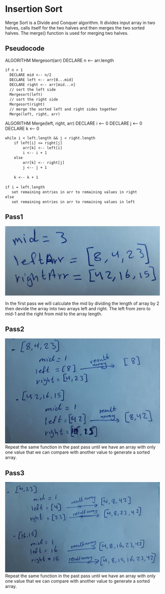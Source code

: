 # Insertion Sort
Merge Sort is a Divide and Conquer algorithm. It divides input array in two halves, calls itself for the two halves and then merges the two sorted halves. The merge() function is used for merging two halves. 

## Pseudocode

ALGORITHM Mergesort(arr)
    DECLARE n <-- arr.length
           
    if n > 1
      DECLARE mid <-- n/2
      DECLARE left <-- arr[0...mid]
      DECLARE right <-- arr[mid...n]
      // sort the left side
      Mergesort(left)
      // sort the right side
      Mergesort(right)
      // merge the sorted left and right sides together
      Merge(left, right, arr)

ALGORITHM Merge(left, right, arr)
    DECLARE i <-- 0
    DECLARE j <-- 0
    DECLARE k <-- 0

    while i < left.length && j < right.length
        if left[i] <= right[j]
            arr[k] <-- left[i]
            i <-- i + 1
        else
            arr[k] <-- right[j]
            j <-- j + 1
            
        k <-- k + 1

    if i = left.length
       set remaining entries in arr to remaining values in right
    else
       set remaining entries in arr to remaining values in left

## Pass1
![pass1](./assets/pass01.jpg)

In the first pass we will calculate the mid by dividing the length of array by 2 then devide the array into two arrays left and right. The left from zero to mid-1 and the right from mid to the array length.

## Pass2
![pass2](./assets/pass02.jpg)
Repeat the same function in the past pass until we have an array with only one value that we can compare with another value to generate a sorted array.


## Pass3
![pass3](./assets/pass03.jpg)
Repeat the same function in the past pass until we have an array with only one value that we can compare with another value to generate a sorted array.


